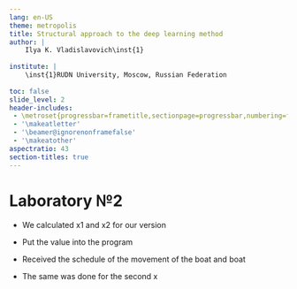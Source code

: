 ```yaml
---
lang: en-US
theme: metropolis
title: Structural approach to the deep learning method
author: |
	Ilya K. Vladislavovich\inst{1}
	
institute: |
	\inst{1}RUDN University, Moscow, Russian Federation
	
toc: false
slide_level: 2
header-includes: 
 - \metroset{progressbar=frametitle,sectionpage=progressbar,numbering=fraction}
 - '\makeatletter'
 - '\beamer@ignorenonframefalse'
 - '\makeatother'
aspectratio: 43
section-titles: true
---
```


# Laboratory №2

- We calculated x1 and x2 for our version

- Put the value into the program

- Received the schedule of the movement of the boat and boat

- The same was done for the second x




